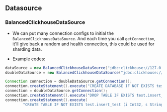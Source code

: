 ## Datasource


### BalancedClickhouseDataSource

- We can put many connection configs to initial the `BalancedClickhouseDataSource`.
  And each time you call `getConnection`, it'll give back a random and health connection, this could be used for sharding data.

- Example codes:

```java
dataSource = new BalancedClickhouseDataSource("jdbc:clickhouse://127.0.0.1:9000");
doubleDataSource = new BalancedClickhouseDataSource("jdbc:clickhouse://127.0.0.1:9000,127.0.0.1:9000");

Connection connection = doubleDataSource.getConnection();
connection.createStatement().execute("CREATE DATABASE IF NOT EXISTS test");
connection = doubleDataSource.getConnection();
connection.createStatement().execute("DROP TABLE IF EXISTS test.insert_test");
connection.createStatement().execute(
        "CREATE TABLE IF NOT EXISTS test.insert_test (i Int32, s String) ENGINE = TinyLog");

```

